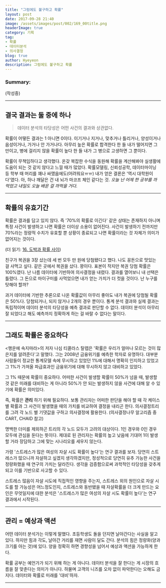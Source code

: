 ```yaml
---
title: "그럼에도 불구하고 확률"
layout: post
date: 2017-09-28 21:40
image: /assets/images/post/002/169_00title.png
headerImage: true
category: 기획
tag:
- 확률
- 데이터분석
- 의사결정
blog: true
author: Hyeyeon
description: 그럼에도 불구하고 확률
---
```


### Summary:

(작성중)

---

## 결국 결과는 둘 중에 하나

> 데이터 분석의 타당성은 어떤 사건의 결과와 상관없다.

확률이 어떻든 결과는 1 아니면 0이다. 이기거나 지거나, 맞추거나 틀리거나, 양성이거나 음성이거나, 가거나 안 가거나다. 아무리 높은 확률로 합격한다 한 들 내가 떨어지면 그만이고, 병에 걸리지 않을 확률이 높다 한 들 내가 그 병으로 고생하면 그 뿐이다.

확률이 무책임하다고 생각했다. 온갖 복잡한 수식을 동원해 확률을 계산해봐야 실생활에 도움이 되는 것 같지 않다고 느낄 때가 많았다. 확률모델링, 신뢰성공학, 데이터마이닝 등 학부 때 머리를 꽤나 싸맸음에도(어려워요ㅠㅠ) 내가 얻은 결론은 '역시 대학원이다'였다. 아, 하나 깨달은 건 내 뇌가 마코프 체인 같다는 것. *오늘 난 어제 한 공부를 까먹었고 내일도 오늘 배운 걸 까먹을 거다.*

---

## 확률의 유효기간

확률은 결과를 담고 있지 않다. 즉 '70%의 확률로 이긴다' 같은 상태는 존재하지 아니며 특정 사건이 발생하고 나면 확률은 더이상 소용이 없어진다. 사건이 발생하기 전까지만 70%라는 정량적 수치가 유효할 뿐 상황이 종료되고 나면 확률이라는 것 자체가 의미가 없어지는 것이다.

(더 읽기: [16. 도박과 확률 사이](https://brunch.co.kr/@amangkim/28))

친구가 복권을 3장 샀는데 세 번 모두 만 원에 당첨됐다고 했다. 나도 꽁돈으로 맛있는 걸 사먹고 싶다. 같은 곳에서 복권을 샀다. 꽝이다. 표본이 작지만 복권 당첨 확률은 100%였다. 난 나름 데이터에 기반하여 의사결정을 내렸다. 결과를 열어보니 내 선택은 틀렸다. 그 돈으로 마이구미를 사먹었으면 내가 얻는 가치가 더 컷을 것이다. 난 누구를 탓해야 할까?

과거 데이터에 기반한 추론으로 나온 확률값이 아무리 좋아도 내가 복권에 당첨될 확률은 50%다. 당첨되거나, 되지 않거나 2개의 경우 뿐이다. 통계 분석 결과와 실제 결과는 독립적이며 데이터 분석의 타당성을 예측 결과로 판단할 수 없다. 데이터 분석이 아무리 잘 되었다고 해도 예측까지 정확하게 하는 걸 바랄 수 없다는 말이다.

---

## 그래도 확률은 중요하다

<행운에 속지마라>의 저자 나심 티콜라스 탈렙은 '확률은 우리가 얼마나 모르는 것이 많은지를 알려준다'고 말했다. 그는 2008년 금융위기를 예측한 학자로 유명하다. 대부분 사람들이 정교한 통계모델 속에 무시하고 있었던 1%에 대해서 명확히 인지하고 있었고 그 1%가 가져올 파급효과인 금융위기에 대해 무시하지 않고 대비하고 있었다.

그 1% 때문에 확률이 중요하다. 어떠한 사건이 발생할 확률이 50%가 넘을 때, 발생할 것 같은 미래를 대비하는 게 아니라 50%가 안 되는 발생하지 않을 사건에 대해 알 수 있기에 확률은 의미있다.

즉, 확률은 **관리** 하기 위해 필요하다. 보통 관리자는 어떠한 판단을 해야 할 때 각 케이스 별 확률과 그 사건이 발생했을 때의 가치를 비교하여 결정을 내리곤 한다. 의사결정트리를 그려 각 노드 별 기댓값을 구하고 의사결정에 활용한다. (의사결정나무 알고리즘 중 CART, CHAID 참고)

명백한 더미를 제외하곤 트리의 각 노드 모두가 고려의 대상이다. 1인 경우와 0인 경우 모두에 관심을 둔다는 뜻이다. 제대로 된 관리자는 확률의 높고 낮음에 기대어 1이 발생할 거라 장담하고 그에 맞는 시나리오를 세우지 않는다.

가령 '스트레스가 많은 여성의 자살 시도 확률이 높다'는 연구 결과를 보자. 당연히 스트레스가 많으니까 자살하고 싶겠지 생각하겠지만, 정성적으로 당연히 유추 가능한 사건을 정량화했을 때 연구의 가치는 달라진다. 생각을 검증함으로써 과학적인 타당성을 갖추게 되고 이를 기반으로 사고할 수 있다.

스트레스 많음이 자살 시도에 직접적인 영향을 주는지, 스트레스 외의 원인으로 자살 시도를 할 가능성은 어느정도인지, 스트레스와 동반됐을 때 자살확률을 더 크게 만드는 요인은 무엇일지에 대한 분석은 '스트레스가 많은 여성의 자살 시도 확률이 높다'는 연구 결과에서 시작된다.

---

## 관리 = 예상과 액션

어떤 데이터 분석가는 이렇게 말했다. 초등학생도 돌을 던지면 날아간다는 사실을 알고 있다. 하지만 힘과 각도, 날아간 거리를 재면 사람이 달도 간다. 분석의 힘은 정량화(양과 크기를 아는 것)에 있다. 양을 정확히 하면 경향성을 넘어서 예상과 액션을 가능하게 한다.

확률 공부는 예언가가 되기 위해 하는 게 아니다. 데이터 분석을 잘 한다는 게 시장의 흐름을 잘 맞춘다는 의미가 아니다. 하물며 고객의 니즈를 오차 없이 파악한다는 오해도 금지다. 데이터와 확률로 미래를 '대비'하자.

---
